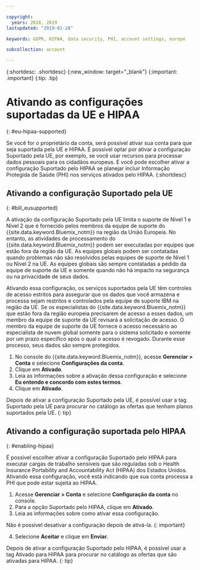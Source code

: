 ```yaml
---

copyright:
  years: 2018, 2019
lastupdated: "2019-01-28"

keywords: GDPR, HIPAA, data security, PHI, account settings, europe

subcollection: account

---
```


{:shortdesc: .shortdesc}
{:new_window: target="_blank"}
{:important: .important}
{:tip: .tip}

# Ativando as configurações suportadas da UE e HIPAA
{: #eu-hipaa-supported}

Se você for o proprietário da conta, será possível ativar sua conta para que seja suportada pela UE e HIPAA. É possível optar por ativar a configuração
Suportado pela UE, por exemplo, se você usar recursos para processar dados pessoais para os cidadãos europeus. E você pode escolher ativar a configuração Suportado pelo HIPAA se planejar incluir Informação Protegida de Saúde (PHI) nos serviços ativados pelo HIPAA.
{:shortdesc}


## Ativando a configuração Suportado pela UE
{: #bill_eusupported}

A ativação da configuração Suportado pela UE limita o suporte de Nível 1 e Nível 2 que é fornecido pelos membros da equipe de suporte do {{site.data.keyword.Bluemix_notm}} na região da União Europeia. No entanto, as atividades de processamento do {{site.data.keyword.Bluemix_notm}} podem ser executadas por equipes que estão fora da região da UE. As equipes globais podem ser contatadas quando problemas não são resolvidos pelas equipes de suporte de Nível 1 ou Nível 2 na UE. As equipes globais são sempre contatadas a pedido da equipe de suporte da UE e somente quando não há impacto na segurança ou na privacidade de seus dados.

Ativando essa configuração, os serviços suportados pela UE têm controles de acesso estritos para assegurar que os dados que você armazena e processa sejam restritos e controlados pela equipe de suporte IBM na região da UE. Se os especialistas do {{site.data.keyword.Bluemix_notm}} que estão fora da região europeia precisarem de acesso a esses dados, um membro da equipe de suporte da UE revisará a solicitação de acesso. O membro da equipe de suporte da UE fornece o acesso necessário ao especialista de nuvem global somente para o sistema solicitado e somente por um prazo específico após o qual o acesso é revogado. Durante esse processo, seus dados são sempre protegidos.

  1. No console do {{site.data.keyword.Bluemix_notm}}, acesse **Gerenciar > Conta** e selecione **Configurações da conta**.
  2. Clique em **Ativado**.
  3. Leia as informações sobre a ativação dessa configuração e selecione **Eu entendo e concordo com estes termos**.
  4. Clique em **Ativado**.

   Depois de ativar a configuração Suportado pela UE, é possível usar a tag Suportado pela UE para procurar no catálogo as ofertas que tenham planos suportados pela UE.
   {: tip}


## Ativando a configuração suportada pelo HIPAA
{: #enabling-hipaa}

É possível escolher ativar a configuração Suportado pelo HIPAA para executar cargas de trabalho sensíveis que são reguladas sob o Health Insurance Portability and Accountability Act (HIPAA) dos Estados Unidos. Ativando essa configuração, você está indicando que sua conta processa a PHI que pode estar sujeita ao HIPAA.

1. Acesse **Gerenciar > Conta** e selecione **Configuração da conta** no console.
2. Para a opção Suportado pelo HIPAA, clique em **Ativado**.
3. Leia as informações sobre como ativar essa configuração.

  Não é possível desativar a configuração depois de ativá-la.
  {: important}

4. Selecione **Aceitar** e clique em **Enviar**.

  Depois de ativar a configuração Suportado pelo HIPAA, é possível usar a tag Ativado para HIPAA para procurar no catálogo as ofertas que são ativadas para HIPAA.
  {: tip}
